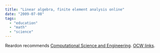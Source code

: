 ```yaml
---
title: "Linear algebra, finite element analysis online"
date: "2009-07-08"
tags: 
  - "education"
  - "math"
  - "science"
---
```


Reardon recommends [Computational Science and Engineering](http://math.mit.edu/cse/). [OCW links](http://ocw.mit.edu/OcwWeb/Mathematics/18-085Fall-2008/VideoLectures/index.htm).
